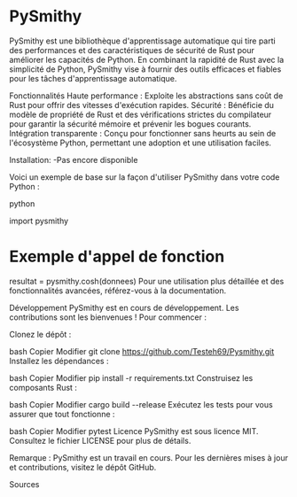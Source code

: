 # PySmithy
PySmithy est une bibliothèque d'apprentissage automatique qui tire parti des performances et des caractéristiques de sécurité de Rust pour améliorer les capacités de Python. En combinant la rapidité de Rust avec la simplicité de Python, PySmithy vise à fournir des outils efficaces et fiables pour les tâches d'apprentissage automatique.

Fonctionnalités
Haute performance : Exploite les abstractions sans coût de Rust pour offrir des vitesses d'exécution rapides.
Sécurité : Bénéficie du modèle de propriété de Rust et des vérifications strictes du compilateur pour garantir la sécurité mémoire et prévenir les bogues courants.
Intégration transparente : Conçu pour fonctionner sans heurts au sein de l'écosystème Python, permettant une adoption et une utilisation faciles.

Installation:
-Pas encore disponible


Voici un exemple de base sur la façon d'utiliser PySmithy dans votre code Python :

python

import pysmithy

# Exemple d'appel de fonction
resultat = pysmithy.cosh(donnees)
Pour une utilisation plus détaillée et des fonctionnalités avancées, référez-vous à la documentation.

Développement
PySmithy est en cours de développement. Les contributions sont les bienvenues ! Pour commencer :

Clonez le dépôt :

bash
Copier
Modifier
git clone https://github.com/Testeh69/Pysmithy.git
Installez les dépendances :

bash
Copier
Modifier
pip install -r requirements.txt
Construisez les composants Rust :

bash
Copier
Modifier
cargo build --release
Exécutez les tests pour vous assurer que tout fonctionne :

bash
Copier
Modifier
pytest
Licence
PySmithy est sous licence MIT. Consultez le fichier LICENSE pour plus de détails.

Remarque : PySmithy est un travail en cours. Pour les dernières mises à jour et contributions, visitez le dépôt GitHub.


Sources
